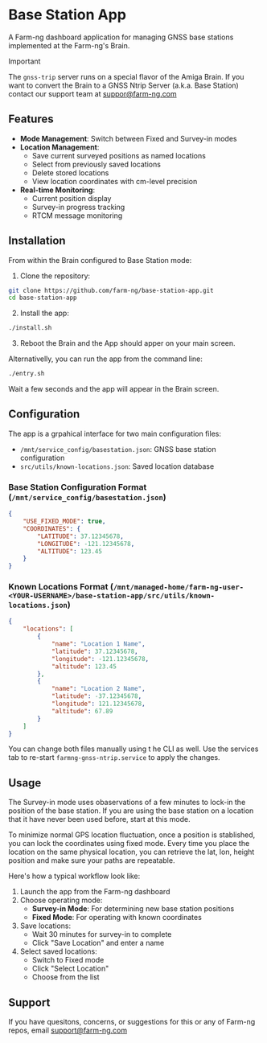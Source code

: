 # Base Station App

A Farm-ng dashboard application for managing GNSS base stations implemented at the Farm-ng's Brain.

> [!IMPORTANT]
> The `gnss-trip` server runs on a special flavor of the Amiga Brain. If you want to convert the
> Brain to a GNSS Ntrip Server (a.k.a. Base Station) contact our support team at suppor@farm-ng.com


## Features

- **Mode Management**: Switch between Fixed and Survey-in modes
- **Location Management**:
  - Save current surveyed positions as named locations
  - Select from previously saved locations
  - Delete stored locations
  - View location coordinates with cm-level precision
- **Real-time Monitoring**:
  - Current position display
  - Survey-in progress tracking
  - RTCM message monitoring

## Installation

From within the Brain configured to Base Station mode:

1. Clone the repository:
```bash
git clone https://github.com/farm-ng/base-station-app.git
cd base-station-app
```

2. Install the app:
```bash
./install.sh
```

3. Reboot the Brain and the App should apper on your main screen.

Alternativelly, you can run the app from the command line:
```bash
./entry.sh
```

Wait a few seconds and the app will appear in the Brain screen.

## Configuration

The app is a grpahical interface for two main configuration files:

- `/mnt/service_config/basestation.json`: GNSS base station configuration
- `src/utils/known-locations.json`: Saved location database

### Base Station Configuration Format (`/mnt/service_config/basestation.json`)
```json
{
    "USE_FIXED_MODE": true,
    "COORDINATES": {
        "LATITUDE": 37.12345678,
        "LONGITUDE": -121.12345678,
        "ALTITUDE": 123.45
    }
}
```

### Known Locations Format (`/mnt/managed-home/farm-ng-user-<YOUR-USERNAME>/base-station-app/src/utils/known-locations.json`)
```json
{
    "locations": [
        {
            "name": "Location 1 Name",
            "latitude": 37.12345678,
            "longitude": -121.12345678,
            "altitude": 123.45
        },
        {
            "name": "Location 2 Name",
            "latitude": -37.12345678,
            "longitude": 121.12345678,
            "altitude": 67.89
        }
    ]
}
```

You can change both files manually using t he CLI as well. Use the services tab to re-start 
`farmng-gnss-ntrip.service` to apply the changes.

## Usage

The Survey-in mode uses obaservations of a few minutes to lock-in the position of the base station.
If you are using the base station on a location that it have never been used before, start at this
mode.

To minimize normal GPS location fluctuation, once a position is stablished, you can lock the
coordinates using fixed mode. Every time you place the location on the same physical location,
you can retrieve the lat, lon, height position and make sure your paths are repeatable.

Here's how a typical workflow look like:

1. Launch the app from the Farm-ng dashboard
2. Choose operating mode:
   - **Survey-in Mode**: For determining new base station positions
   - **Fixed Mode**: For operating with known coordinates
3. Save locations:
   - Wait 30 minutes for survey-in to complete
   - Click "Save Location" and enter a name
4. Select saved locations:
   - Switch to Fixed mode
   - Click "Select Location"
   - Choose from the list

## Support
If you have quesitons, concerns, or suggestions for this or any of Farm-ng repos,
email support@farm-ng.com